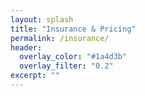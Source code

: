 ```yaml
---
layout: splash
title: "Insurance & Pricing"
permalink: /insurance/
header:
  overlay_color: "#1a4d3b"
  overlay_filter: "0.2"
excerpt: ""
---
```


<!-- Placeholder content. Replace with accepted insurance, cash rates, and billing FAQ. -->